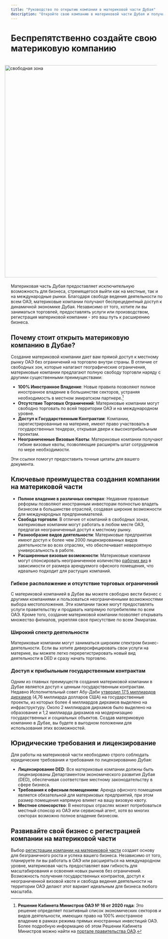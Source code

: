```yaml
---
title: "Руководство по открытию компании в материковой части Дубая"
description: "Откройте свою компанию в материковой части Дубая и получите 100% владение бизнесом неограниченную торговлю по всем ОАЭ доступ к государственным контрактам и гибкие визовые квоты"
---
```


# Беспрепятственно создайте свою материковую компанию

<img src="/img/iStock-635478390.avif" alt="свободная зона" width="700" align="right" style="padding: 20px" >

Материковая часть Дубая предоставляет исключительную возможность для бизнеса, стремящегося выйти как на местные, так и на международные рынки. Благодаря свободе ведения деятельности по всем ОАЭ, материковые компании получают беспрецедентный доступ к динамичной экономике Дубая. Независимо от того, хотите ли вы заниматься торговлей, предоставлять услуги или производством, регистрация материковой компании - это ваш путь к расширению бизнеса.

## Почему стоит открыть материковую компанию в Дубае?

Создание материковой компании дает вам прямой доступ к местному рынку ОАЭ без ограничений на торговлю внутри страны. В отличие от свободных зон, которые налагают географические ограничения, материковые компании предлагают полную свободу торговли наряду с другими существенными преимуществами:

- **100% Иностранное Владение**: Новые правила позволяют полное иностранное владение в большинстве секторов, устраняя необходимость в местном эмиратском партнере.[^1]
- **Отсутствие Торговых Ограничений**: Материковые компании могут свободно торговать по всей территории ОАЭ и на международном уровне.
- **Доступ к Государственным Контрактам**: Компании, зарегистрированные на материке, имеют право участвовать в государственных тендерах, открывая двери к высокоприбыльным проектам.
- **Неограниченные Визовые Квоты**: Материковые компании получают гибкие визовые квоты, позволяющие расширять штат сотрудников по мере необходимости.

[^1]: **Решение Кабинета Министров ОАЭ № 16 от 2020 года**: Это решение определяет позитивный список экономических секторов и видов деятельности, имеющих право на 100% иностранное владение в рамках режима прямых иностранных инвестиций ОАЭ. Более подробную информацию об этом Решении Кабинета Министров можно найти на [портале правительства ОАЭ](https://u.ae/ru/information-and-services/business/doing-business-on-the-mainland/full-foreign-ownership-of-commercial-companies).

Эти ссылки помогут предоставить точные цитаты для вашего документа.

## Ключевые преимущества создания компании на материковой части

- **Полное владение в различных секторах**: Недавние правовые реформы позволяют иностранным инвесторам полностью владеть бизнесом в большинстве отраслей, создавая широкие возможности для международных предпринимателей.
- **Свобода торговли**: В отличие от компаний в свободных зонах, материковые компании могут работать в любом месте ОАЭ, предлагая неограниченный доступ к местному рынку.
- **Разнообразие видов деятельности**: Материковые предприятия имеют доступ к более чем 2000 лицензированных видов деятельности во всех отраслях, что обеспечивает невероятную универсальность в работе.
- **Расширенные визовые возможности**: Материковые компании могут спонсировать неограниченное количество [рабочих виз](./employment-visas) в зависимости от размера арендуемого офисного помещения, что идеально подходит для растущих компаний.

### Гибкое расположение и отсутствие торговых ограничений

С материковой компанией в Дубае вы можете свободно вести бизнес с другими компаниями и пользоваться неограниченными возможностями выбора местоположения. Эти компании также могут предоставлять услуги правительству и продавать напрямую потребителям по всем ОАЭ. Кроме того, создание материковой компании позволяет открывать множество филиалов, укрепляя свое присутствие по всем Эмиратам.

### Широкий спектр деятельности

Материковые компании могут заниматься широким спектром бизнес-деятельности. Если вы хотите диверсифицировать свои услуги на материке, вы можете легко перерегистрировать новый вид деятельности в DED и сразу начать торговлю.

### Доступ к прибыльным государственным контрактам

Одним из главных преимуществ создания материковой компании в Дубае является доступ к ценным государственным контрактам. Недавно Исполнительный совет Абу-Даби [утвердил 17,5 миллиардов дирхамов](https://gulfnews.com/going-out/society/executive-council-approves-projects-worth-dh175b-1.1643027) (4,76 миллиарда долларов США) на государственные проекты, из которых более 4 миллиардов дирхамов выделено на инфраструктуру. Около 2 миллиардов дирхамов было выделено на образование и 1,2 миллиарда дирхамов на модернизацию государственных и социальных объектов. Создав материковую компанию в Дубае, вы будете в выгодном положении для использования этих возможностей.

## Юридические требования и лицензирование

Для работы на материковой части необходимо строго соблюдать юридические требования и требования по лицензированию Дубая:

- **Лицензирование DED**: Все материковые компании должны быть лицензированы Департаментом экономического развития Дубая (DED), обеспечивая соответствие местному законодательству в сфере бизнеса.
- **Требования к офисным помещениям**: Аренда офисного помещения является обязательной для материковых предприятий, при этом размер помещения напрямую влияет на вашу визовую квоту.
- **Местное спонсорство**: В некоторых отраслях может потребоваться местный спонсор из ОАЭ или сервисный агент, хотя во многих секторах возможно полное владение бизнесом.

## Развивайте свой бизнес с регистрацией компании на материковой части

Выбор [регистрации компании на материковой части](./insights/incorporation-steps#uae-mainland-setup) создает основу для безграничного роста и успеха вашего бизнеса. Независимо от того, планируете ли вы работать в ОАЭ или расширяться на международном уровне, материковая часть предоставляет вам гибкость для масштабирования и освоения новых рынков без ограничений. Возможность получения государственных контрактов, доступ к неограниченной визовой квоте и свобода ведения деятельности на территории ОАЭ делают этот вариант идеальным для бизнеса любого масштаба.
